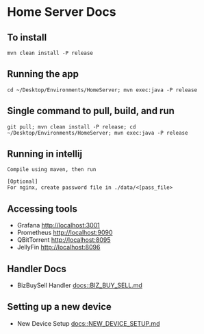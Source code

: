 # Home Server Docs

## To install
```
mvn clean install -P release
```

## Running the app
```
cd ~/Desktop/Environments/HomeServer; mvn exec:java -P release
```

## Single command to pull, build, and run
```
git pull; mvn clean install -P release; cd ~/Desktop/Environments/HomeServer; mvn exec:java -P release
```

## Running in intellij
```
Compile using maven, then run

[Optional]
For nginx, create password file in ./data/<[pass_file>
```

## Accessing tools
* Grafana [http://localhost:3001](http://localhost:3001)
* Prometheus [http://localhost:9090](http://localhost:9090)
* QBitTorrent [http://localhost:8095](http://localhost:8095)
* JellyFin [http://localhost:8096](http://localhost:8096)

## Handler Docs
* BizBuySell Handler [docs::BIZ_BUY_SELL.md](docs/BIZ_BUY_SELL.md)

## Setting up a new device
* New Device Setup [docs::NEW_DEVICE_SETUP.md](docs/NEW_DEVICE_SETUP.md)
